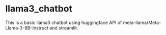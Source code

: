 # llama3_chatbot
This is a basic llama3 chatbot using huggingface API of meta-llama/Meta-Llama-3-8B-Instruct and streamlit.
